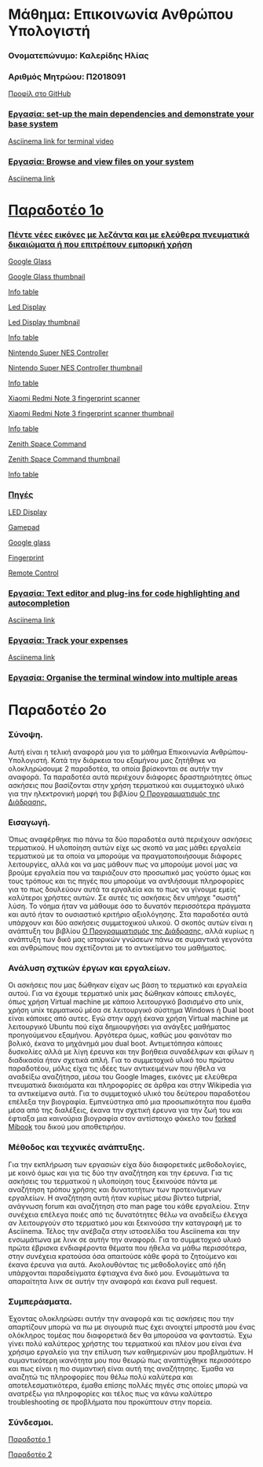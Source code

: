<h1>Μάθημα: Επικοινωνία Ανθρώπου Υπολογιστή</h1> 

<h3>Ονοματεπώνυμο: Καλερίδης Ηλίας</h3>
  
<h3>Αριθμός Μητρώου: Π2018091</h3>

<a href="https://github.com/elias2500">Προφίλ στο GitHub

<h3>Εργασία: set-up the main dependencies and demonstrate your base system</h3>

<a href="https://asciinema.org/a/275596">Asciinema link for terminal video 



<h3>Εργασία: Browse and view files on your system</h3>

<a href="https://asciinema.org/a/278756">Asciinema link
  
<h1>Παραδοτέο 1ο</h1>

<h3>Πέντε νέες εικόνες με λεζάντα και με ελεύθερα πνευματικά δικαιώματα ή που επιτρέπουν εμπορική χρήση</h3>

<a href="https://github.com/elias2500/gr/blob/gh-pages/images/Google_Glass_Front.jpg">Google Glass

<a href="https://github.com/elias2500/gr/blob/gh-pages/images/Google_Glass_Front_thumb.jpg">Google Glass thumbnail

<a href="https://github.com/elias2500/gr/blob/gh-pages/_gallery/Google_Glass_Front.md">Info table
  
  
  
<a href="https://github.com/elias2500/gr/blob/gh-pages/images/LED_Display.jpg">Led Display

<a href="https://github.com/elias2500/gr/blob/gh-pages/images/LED_Display_thumb.jpg">Led Display thumbnail

<a href="https://github.com/elias2500/gr/blob/gh-pages/_gallery/LED_Display.md">Info table
  
  
  
<a href="https://github.com/elias2500/gr/blob/gh-pages/images/Nintendo-Super-NES-Controller.jpg">Nintendo Super NES Controller

<a href="https://github.com/elias2500/gr/blob/gh-pages/images/Nintendo-Super-NES-Controller-thumb.jpg">Nintendo Super NES Controller thumbnail

<a href="https://github.com/elias2500/gr/blob/gh-pages/_gallery/Nintendo-Super-NES-Controller.md">Info table
  
  
  
<a href="https://github.com/elias2500/gr/blob/gh-pages/images/Xiaomi_Redmi_Note_3_fingerprint_scanner.jpg">Xiaomi Redmi Note 3 fingerprint scanner

<a href="https://github.com/elias2500/gr/blob/gh-pages/images/Xiaomi_Redmi_Note_3_fingerprint_scanner_thumb.jpg">Xiaomi Redmi Note 3 fingerprint scanner thumbnail

<a href="https://github.com/elias2500/gr/blob/gh-pages/_gallery/Fingerprint%20Scanner.md">Info table
  
  
  
<a href="https://github.com/elias2500/gr/blob/gh-pages/images/Zenith_Space_Command.jpg">Zenith Space Command

<a href="https://github.com/elias2500/gr/blob/gh-pages/images/Zenith_Space_Command_thumb.jpg">Zenith Space Command thumbnail

<a href="https://github.com/elias2500/gr/blob/gh-pages/_gallery/Zenith%20Space%20Command.md">Info table

<h3>Πηγές</h3>

<a href="https://en.wikipedia.org/wiki/LED_display">LED Display   

<a href="https://en.wikipedia.org/wiki/Gamepad">Gamepad

<a href="https://en.wikipedia.org/wiki/Google_Glass">Google glass

<a href="https://en.wikipedia.org/wiki/Electronic_fingerprint_recognition">Fingerprint

<a href="https://en.wikipedia.org/wiki/Zenith_Electronics">Remote Control 


<h3>Εργασία: Text editor and plug-ins for code highlighting and autocompletion</h3> 

<a href="https://asciinema.org/a/284686">Asciinema link

<h3>Εργασία: Track your expenses</h3>

<a href="https://asciinema.org/a/288105">Asciinema link

<h3>Εργασία: Organise the terminal window into multiple areas</h3>

<a href="https://asciinema.org/a/293215" Asciinema link></a>
<h1>Παραδοτέο 2ο</h1>

<h3>Σύνοψη.</h3>
<p>Αυτή είναι η τελική αναφορά μου για το μάθημα Επικοινωνία Ανθρώπου-Υπολογιστή. Κατά την διάρκεια του εξαμήνου μας ζητήθηκε
να ολοκληρώσουμε 2 παραδοτέα, τα οποία βρίσκονται σε αυτήν την αναφορά. Τα παραδοτέα αυτά περιέχουν διάφορες δραστηριότητες όπως
ασκήσεις που βασίζονται στην χρήση τερματικού και συμμετοχικό υλικό για την ηλεκτρονική μορφή του βιβλίου <a href="https://www.mibook.org/">Ο Προγραμματισμός της Διάδρασης.</a></p>

<h3>Εισαγωγή.</h3>
<p>Όπως αναφέρθηκε πιο πάνω τα δύο παραδοτέα αυτά περιέχουν ασκήσεις τερματικού. Η υλοποίηση αυτών είχε ως σκοπό να μας μάθει εργαλεία τερματικού με τα οποία να μπορούμε να πραγματοποιήσουμε διάφορες λειτουργίες, αλλά και να μας μάθουν πως να μπορούμε μονοί μας να βρούμε εργαλεία που να ταιριάζουν στο προσωπικό μας γούστο όμως και τους τρόπους και τις πηγές που μπορούμε να αντλήσουμε πληροφορίες για το πως δουλεύουν αυτά τα εργαλεία και το πως να γίνουμε εμείς καλύτεροι χρήστες αυτών. Σε αυτές τις ασκήσεις δεν υπήρχε "σωστή" λύση. Το νόημα ήταν να μάθουμε όσο το δυνατόν περισσότερα πράγματα και αυτό ήταν το ουσιαστικό κριτήριο αξιολόγησης. Στα παραδοτέα αυτά υπάρχουν και δύο ασκήσεις συμμετοχικού υλικού. Ο σκοπός αυτών είναι η ανάπτυξη του βιβλίου <a href="https://www.mibook.org/">Ο Προγραμματισμός της Διάδρασης</a>, αλλά κυρίως η ανάπτυξη των δικό μας ιστορικών γνώσεων πάνω σε συμαντικά γεγονότα και ανθρώπους που σχετίζονται με το αντικείμενο του μαθήματος.</p>

<h3>Ανάλυση σχτικών έργων και εργαλείων.</h3>
<p>Οι ασκήσεις που μας δώθηκαν είχαν ως βάση το τερματικό και εργαλεία αυτού. Για να έχουμε τερματικό unix μας δώθηκαν κάποιες επιλογές, όπως χρήση Virtual machine με κάποιο λειτουργικό βασισμένο στο unix, χρήση unix τερματικού μέσα σε λειτουργικό σύστημα Windows ή Dual boot είναι κάποιες από αυτες. Εγώ στην αρχή έκανα χρήση Virtual machine με λειτουργικό Ubuntu πού είχα δημιουργήσει για ανάγξες μαθήματος προηγούμενου εξαμήνου. Αργότερα όμως, καθώς μου φαινόταν πιο βολικό, έκανα το μηχάνημά μου dual boot. Αντιμετόπησα κάποιες δυσκολίες αλλά με λίγη έρευνα και την βοήθεια συναδέλφων και φίλων η διαδικασία ήταν σχετικά απλή. Για το συμμετοχικό υλικό του πρώτου παραδοτέου, μόλις είχα τις ιδέες των αντικειμένων που ήθελα να αναδείξω αναζήτησα, μέσω του Google Images, εικόνες με ελεύθερα πνευματικά δικαιόματα και πληροφορίες σε άρθρα και στην Wikipedia για τα αντικείμενα αυτά. Για το συμμετοχικό υλικό του δεύτερου παραδοτέου επέλεξα την βιογραφία. Εμπνεύστηκα από μια προσωπικότητα που έμαθα μέσα από της διαλέξεις, έκανα την σχετική έρευνα για την ζωή του και έφτιαξα μια καινούρια βιογραφία στον αντίστοιχο φάκελο του <a href="https://github.com/elias2500/gr">forked Mibook</a> του δικού μου αποθετιρήου.</p>

<h3>Μέθοδος και τεχνικές ανάπτυξης.</h3>
<p>Για την εκπλήρωση των εργασιών είχα δύο διαφορετικές μεθοδολογίες, με κοινό όμως και για τις δύο την αναζήτηση και την έρευνα. Για τις ασκήσεις του τερματικού η υλοποίηση τους ξεκινούσε πάντα με αναζήτηση τρόπου χρήσης και δυνατοτήτων των προτεινόμενων εργαλείων. Η αναζήτηση αυτή ήταν κυρίως μέσω βίντεο tutprial, ανάγνωση forum και αναζήτηση στο man page του κάθε εργαλείου. Στην συνέχεια επέλεγα ποιές από τις δυνατότητες θέλω να αναδείξω έλεγχα αν λειτουργούν στο τερματικό μου και ξεκινούσα την καταγραφή με το Asciinema. Τέλος την ανέβαζα στην ιστοσελίδα του Asciinema και την ενσωμάτωνα με λινκ σε αυτήν την αναφορά. Για το συμμετοχικό υλικό πρώτα έβρισκα ενδιαφέροντα θέματα που ήθελα να μάθω περισσότερα, στην συνέχεια κρατούσα όσα απαιτούσε κάθε φορά το ζητούμενο και έκανα έρευνα για αυτά. Ακολουθόντας τις μεθοδολογίες από ήδη υπάρχονται παραδείγματα έφτιαχνα ένα δικό μου. Ενσωμάτωνα τα απαραίτητα λινκ σε αυτήν την αναφορά και έκανα pull request.</p>

<h3>Συμπεράσματα.</h3>
<p>Έχοντας ολοκληρώσει αυτήν την αναφορά και τις ασκήσεις που την απαρτίζουν μπορώ να πω με σιγουριά πως έχει ανοιχτεί μπροστά μου ένας ολόκληρος τομέας που διαφορετικά δεν θα μπορούσα να φανταστώ. Έχω γίνει πολύ καλύτερος χρήστης του τερματικού και πλέον μου είναι ένα χρήσιμο εργαλείο για την επίλυση των καθημερινών μου προβλημάτων. Η συμαντικότερη ικανότητα μου που θεωρώ πως αναπτύχθηκε περισσότερο και πως είναι η πιο συμαντική είναι αυτή της αναζήτησης. Έμαθα να αναζητώ τις πληροφορίες που θέλω πολύ καλύτερα και αποτελεσματικότερα, έμαθα επίσης πολλές πηγές στις οποίες μπορώ να ανατρέξω για πληροφορίες και τέλος πως να κάνω καλύτερο troubleshooting σε προβλήματα που προκύπτουν στην πορεία.</p>

<h3>Σύνδεσμοι.</h3>
<a href="https://github.com/elias2500/hci/tree/%CE%A0%CE%B1%CF%81%CE%B1%CE%B4%CE%BF%CF%84%CE%AD%CE%BF-1-%CE%A02018091/projects/2018091">Παραδοτέο 1

<a href="https://github.com/elias2500/hci/tree/%CE%A0%CE%B1%CF%81%CE%B1%CE%B4%CE%BF%CF%81%CE%AD%CE%BF-2-%CE%A02018091/projects/2018091">Παραδοτέο 2
